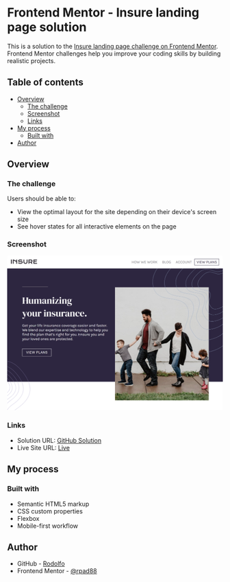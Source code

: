 # Frontend Mentor - Insure landing page solution

This is a solution to the [Insure landing page challenge on Frontend Mentor](https://www.frontendmentor.io/challenges/insure-landing-page-uTU68JV8). Frontend Mentor challenges help you improve your coding skills by building realistic projects.

## Table of contents

- [Overview](#overview)
  - [The challenge](#the-challenge)
  - [Screenshot](#screenshot)
  - [Links](#links)
- [My process](#my-process)
  - [Built with](#built-with)
- [Author](#author)

## Overview

### The challenge

Users should be able to:

- View the optimal layout for the site depending on their device's screen size
- See hover states for all interactive elements on the page

### Screenshot

![](./screenshot.png)

### Links

- Solution URL: [GitHub Solution](https://github.com/rpad88/insure-landing-page-master)
- Live Site URL: [Live](https://rpad88.github.io/insure-landing-page-master/)

## My process

### Built with

- Semantic HTML5 markup
- CSS custom properties
- Flexbox
- Mobile-first workflow

## Author

- GitHub - [Rodolfo](https://github.com/rpad88)
- Frontend Mentor - [@rpad88](https://www.frontendmentor.io/profile/rpad88)
